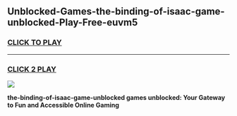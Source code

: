 
## Unblocked-Games-the-binding-of-isaac-game-unblocked-Play-Free-euvm5
<h3>
<a href="https://premium76.site?title=the-binding-of-isaac-game-unblocked&ref=23A">CLICK TO PLAY</a></h3>
<hr>

<h3>
<a href="https://premium76.site?title=the-binding-of-isaac-game-unblocked&ref=23A">CLICK 2 PLAY</a>
  
</h3>

<a href="https://premium76.site?title=the-binding-of-isaac-game-unblocked&ref=23A"><img src="https://clearcache.store/games.png"></a>


**the-binding-of-isaac-game-unblocked games unblocked: Your Gateway to Fun and Accessible Online Gaming**
